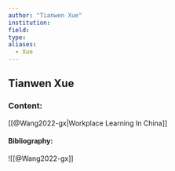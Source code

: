 ```yaml
---
author: "Tianwen Xue"
institution:
field:
type:
aliases:
  - Xue
---
```


## Tianwen Xue

### Content:
[[@Wang2022-gx|Workplace Learning In China]]

#### Bibliography:

![[@Wang2022-gx]]